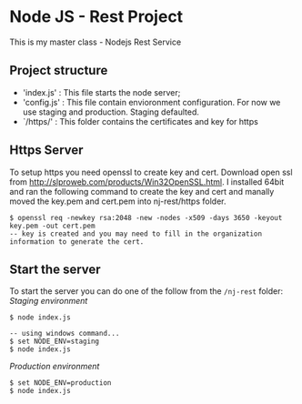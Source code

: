 # Node JS -  Rest Project
This is my master class - Nodejs Rest Service

## Project structure
* 'index.js' : This file starts the node server;
* 'config.js' : This file contain envioronment configuration.  For now we use staging and production.  Staging defaulted.
* `/https/' : This folder contains the certificates  and key for https

 ## Https Server
To setup https you need openssl to create key and cert.  Download open ssl from http://slproweb.com/products/Win32OpenSSL.html.
I installed 64bit and ran the following command to create the key and cert and manally moved the key.pem and cert.pem into nj-rest/https folder.

```
$ openssl req -newkey rsa:2048 -new -nodes -x509 -days 3650 -keyout key.pem -out cert.pem
-- key is created and you may need to fill in the organization information to generate the cert.
```

 ## Start the server
To start the server you can do one of the follow from the `/nj-rest` folder:
 *Staging environment*
```
$ node index.js
```
```
-- using windows command...
$ set NODE_ENV=staging
$ node index.js
```
 *Production environment*
```
$ set NODE_ENV=production 
$ node index.js
```
